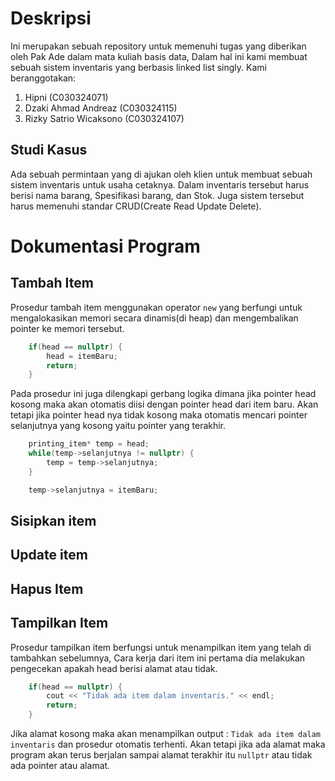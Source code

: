 # Deskripsi
Ini merupakan sebuah repository untuk memenuhi tugas yang diberikan oleh Pak Ade dalam mata kuliah basis data, Dalam hal ini kami membuat sebuah sistem inventaris yang berbasis linked list singly. Kami beranggotakan:
1. Hipni (C030324071)
2. Dzaki Ahmad Andreaz (C030324115)
3. Rizky Satrio Wicaksono (C030324107)

## Studi Kasus
Ada sebuah permintaan yang di ajukan oleh klien untuk membuat sebuah sistem inventaris untuk usaha cetaknya. Dalam inventaris tersebut harus berisi nama barang, Spesifikasi barang, dan Stok. Juga sistem tersebut harus memenuhi standar CRUD(Create Read Update Delete).

# Dokumentasi Program

## Tambah Item
Prosedur tambah item menggunakan operator `new` yang berfungi untuk mengalokasikan memori secara dinamis(di heap) dan mengembalikan pointer ke memori tersebut.
```cpp
    if(head == nullptr) {
        head = itemBaru;
        return;
    } 
```
Pada prosedur ini juga dilengkapi gerbang logika dimana jika pointer head kosong maka akan otomatis diisi dengan pointer head dari item baru. Akan tetapi jika pointer head nya tidak kosong maka otomatis mencari pointer selanjutnya yang kosong yaitu pointer yang terakhir.
```cpp
    printing_item* temp = head;
    while(temp->selanjutnya != nullptr) {
        temp = temp->selanjutnya;
    }

    temp->selanjutnya = itemBaru;
```

## Sisipkan item

## Update item

## Hapus Item

## Tampilkan Item
Prosedur tampilkan item berfungsi untuk menampilkan item yang telah di tambahkan sebelumnya, Cara kerja dari item ini pertama dia melakukan pengecekan apakah head berisi alamat atau tidak.
```cpp
    if(head == nullptr) {
        cout << "Tidak ada item dalam inventaris." << endl;
        return;
    }
```
Jika alamat kosong maka akan menampilkan output : `Tidak ada item dalam inventaris` dan prosedur otomatis terhenti. Akan tetapi jika ada alamat maka program akan terus berjalan sampai alamat terakhir itu `nullptr` atau tidak ada pointer atau alamat.